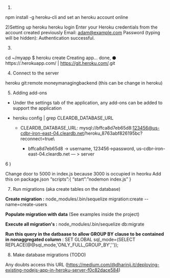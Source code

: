 1)
npm install -g heroku-cli and set an heroku account online

2)Setting up heroku
heroku login
Enter your Heroku credentials from the account created previously
Email: adam@example.com
Password (typing will be hidden):
Authentication successful.

3)
cd ~/myapp
$ heroku create
Creating app... done, ⬢ <app-name>
https://<app-name>.herokuapp.com/ | https://git.heroku.com/<app-name>.git


4) Connect to the server

heroku git:remote moneymanagingbackend (this can be change in heroku)

5) Adding add-ons

 - Under the settings tab of the application, any add-ons can be added to support the application

 - heroku config | grep CLEARDB_DATABASE_URL

	- CLEARDB_DATABASE_URL: mysql://bffca8d7eb65d8:123456@us-cdbr-iron-east-04.cleardb.net/heroku_8763abf826195bc?reconnect=true\

		- bffca8d7eb65d8 -> username, 123456->password, us-cdbr-iron-east-04.cleardb.net — > server

6 ) 

Change door to 5000 in index.js because 3000 is occupied in heorku
Add this on package.json
		“scripts”:{
			“start”:”nodemon index.js”
	}

7) Run migrations (aka create tables on the database)


**Create migration :** node_modules/.bin/sequelize migration:create --name=create-users

**Populate migration with data** (See examples inside the project)

**Execute all migration's :** node_modules/.bin/sequelize db:migrate

**Run this query in the datbaase to allow GROUP BY clause to be contained in nonaggregated column** : SET GLOBAL sql_mode=(SELECT REPLACE(@@sql_mode,'ONLY_FULL_GROUP_BY',''));

8) Make database migrations (TODO)


Any doubts access this URL (https://medium.com/@dharinij.it/deploying-existing-nodejs-app-in-heroku-server-f0c82dace584)
